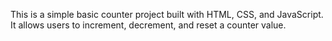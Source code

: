 This is a simple basic counter project built with HTML, CSS, and JavaScript. It allows users to increment, decrement, and reset a counter value.
